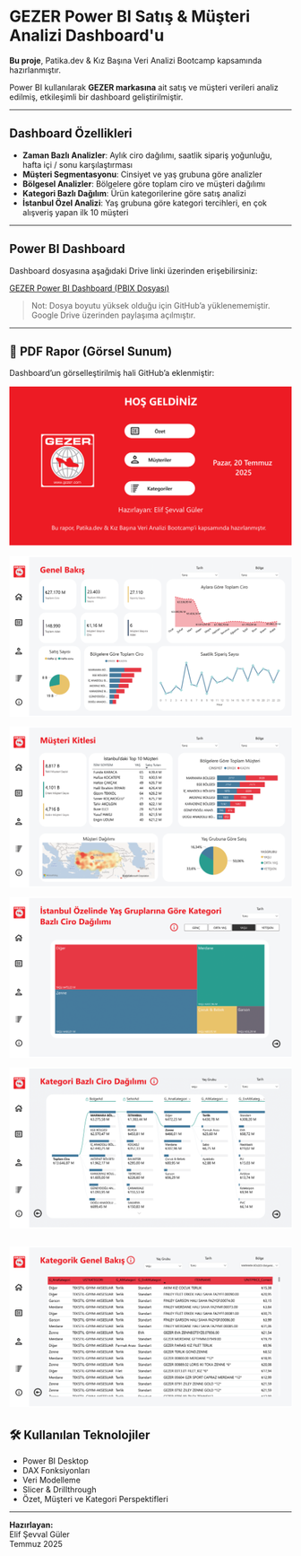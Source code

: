# GEZER Power BI Satış & Müşteri Analizi Dashboard'u

 **Bu proje**, Patika.dev & Kız Başına Veri Analizi Bootcamp kapsamında hazırlanmıştır.

Power BI kullanılarak **GEZER markasına** ait satış ve müşteri verileri analiz edilmiş, etkileşimli bir dashboard geliştirilmiştir.

---

##  Dashboard Özellikleri

-  **Zaman Bazlı Analizler**: Aylık ciro dağılımı, saatlik sipariş yoğunluğu, hafta içi / sonu karşılaştırması
-  **Müşteri Segmentasyonu**: Cinsiyet ve yaş grubuna göre analizler
-  **Bölgesel Analizler**: Bölgelere göre toplam ciro ve müşteri dağılımı
-  **Kategori Bazlı Dağılım**: Ürün kategorilerine göre satış analizi
-  **İstanbul Özel Analizi**: Yaş grubuna göre kategori tercihleri, en çok alışveriş yapan ilk 10 müşteri

---

## Power BI Dashboard

 Dashboard dosyasına aşağıdaki Drive linki üzerinden erişebilirsiniz:

 [GEZER Power BI Dashboard (PBIX Dosyası)](https://drive.google.com/drive/folders/1T22v5pFpdxL_neQyldVrlKi5cEQ_QFXn?usp=sharing)

> Not: Dosya boyutu yüksek olduğu için GitHub’a yüklenememiştir. Google Drive üzerinden paylaşıma açılmıştır.

---

## 📄 PDF Rapor (Görsel Sunum)

Dashboard’un görselleştirilmiş hali GitHub’a eklenmiştir:  

![1](gezer-dashboard-1.png)

![2](gezer-dashboard-2.png)

![3](gezer-dashboard-3.png)

![4](gezer-dashboard-4.png)

![5](gezer-dashboard-5.png)

![6](gezer-dashboard-6.png)
---

## 🛠 Kullanılan Teknolojiler

- Power BI Desktop
- DAX Fonksiyonları
- Veri Modelleme
- Slicer & Drillthrough
- Özet, Müşteri ve Kategori Perspektifleri

---

**Hazırlayan:**  
Elif Şevval Güler  
Temmuz 2025  
